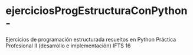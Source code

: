 # ejerciciosProgEstructuraConPython-
Ejercicios de programación  estructurada resueltos  en Python  Práctica Profesional II (desarrollo e implementación) IFTS 16

